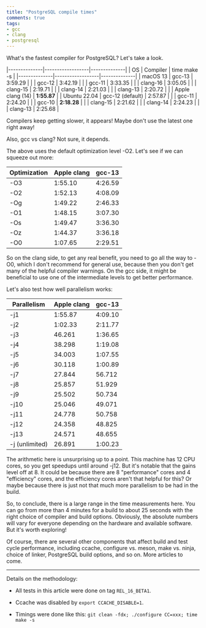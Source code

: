 ```yaml
---
title: "PostgreSQL compile times"
comments: true
tags:
- gcc
- clang
- postgresql
---
```


What's the fastest compiler for PostgreSQL?  Let's take a look.

|--------------|------------------|--------------|
| OS           | Compiler         | time make -s |
|--------------|------------------|--------------|
| macOS 13     | gcc-13           | 3:59.29      |
|              | gcc-12           | 3:42.19      |
|              | gcc-11           | 3:33.35      |
|              | clang-16         | 3:05.05      |
|              | clang-15         | 2:19.71      |
|              | clang-14         | 2:21.03      |
|              | clang-13         | 2:20.72      |
|              | Apple clang (14) | **1:55.87**  |
| Ubuntu 22.04 | gcc-12 (default) | 2:57.87      |
|              | gcc-11           | 2:24.20      |
|              | gcc-10           | **2:18.28**  |
|              | clang-15         | 2:21.62      |
|              | clang-14         | 2:24.23      |
|              | clang-13         | 2:25.68      |

Compilers keep getting slower, it appears!  Maybe don't use the latest
one right away!

Also, gcc vs clang?  Not sure, it depends.

The above uses the default optimization level -O2.  Let's see if we
can squeeze out more:

| Optimization | Apple clang | gcc-13  |
|--------------|-------------|---------|
| -O3          | 1:55.10     | 4:26.59 |
| -O2          | 1:52.13     | 4:08.09 |
| -Og          | 1:49.22     | 2:46.33 |
| -O1          | 1:48.15     | 3:07.30 |
| -Os          | 1:49.47     | 3:36.30 |
| -Oz          | 1:44.37     | 3:36.18 |
| -O0          | 1:07.65     | 2:29.51 |

So on the clang side, to get any real benefit, you need to go all the
way to -O0, which I don't recommend for general use, because then you
don't get many of the helpful compiler warnings.  On the gcc side, it
might be beneficial to use one of the intermediate levels to get
better performance.

Let's also test how well parallelism works:

| Parallelism    | Apple clang | gcc-13  |
|----------------|-------------|---------|
| -j1            | 1:55.87     | 4:09.10 |
| -j2            | 1:02.33     | 2:11.77 |
| -j3            | 46.261      | 1:36.65 |
| -j4            | 38.298      | 1:19.08 |
| -j5            | 34.003      | 1:07.55 |
| -j6            | 30.118      | 1:00.89 |
| -j7            | 27.844      | 56.712  |
| -j8            | 25.857      | 51.929  |
| -j9            | 25.502      | 50.734  |
| -j10           | 25.046      | 49.071  |
| -j11           | 24.778      | 50.758  |
| -j12           | 24.358      | 48.825  |
| -j13           | 24.571      | 48.655  |
| -j (unlimited) | 26.891      | 1:00.23 |

The arithmetic here is unsurprising up to a point.  This machine has
12 CPU cores, so you get speedups until around -j12.  But it's notable
that the gains level off at 8.  It could be because there are 8&nbsp;"performance" cores and 4 "efficiency" cores, and the efficiency cores
aren't that helpful for this?  Or maybe because there is just not that
much more parallelism to be had in the build.

So, to conclude, there is a large range in the time measurements here.
You can go from more than 4&nbsp;minutes for a build to about
25&nbsp;seconds with the right choice of compiler and build options.
Obviously, the absolute numbers will vary for everyone depending on
the hardware and available software.  But it's worth exploring!

Of course, there are several other components that affect build and
test cycle performance, including ccache, configure vs. meson, make
vs. ninja, choice of linker, PostgreSQL build options, and so on.
More articles to come.

---

Details on the methodology:

* All tests in this article were done on tag `REL_16_BETA1`.

* Ccache was disabled by `export CCACHE_DISABLE=1`.

* Timings were done like this: `git clean -fdx; ./configure CC=xxx; time make -s`
